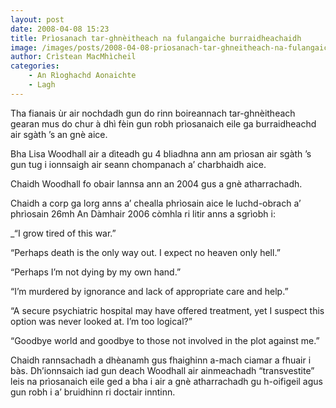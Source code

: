 ```yaml
---
layout: post
date: 2008-04-08 15:23
title: Prìosanach tar-ghnèitheach na fulangaiche burraidheachaidh
image: /images/posts/2008-04-08-priosanach-tar-ghneitheach-na-fulangaiche-burraidheachaidh.webp
author: Crìstean MacMhìcheil
categories:
    - An Rìoghachd Aonaichte
    - Lagh
---
```


Tha fianais ùr air nochdadh gun do rinn boireannach tar-ghnèitheach gearan mus do chur à dhì fèin gun robh prìosanaich eile ga burraidheachd air sgàth ’s an gnè aice.

Bha Lisa Woodhall air a dìteadh gu 4 bliadhna ann am prìosan air sgàth ’s gun tug i ionnsaigh air seann chompanach a’ charbhaidh aice.

Chaidh Woodhall fo obair lannsa ann an 2004 gus a gnè atharrachadh.

Chaidh a corp ga lorg anns a’ chealla phrìosain aice le luchd-obrach a’ phrìosain 26mh An Dàmhair 2006 còmhla ri litir anns a sgrìobh i:

\_“I grow tired of this war.”

“Perhaps death is the only way out. I expect no heaven only hell.”

“Perhaps I’m not dying by my own hand.”

“I’m murdered by ignorance and lack of appropriate care and help.”

“A secure psychiatric hospital may have offered treatment, yet I suspect this option was never looked at. I’m too logical?”

“Goodbye world and goodbye to those not involved in the plot against me.”

Chaidh rannsachadh a dhèanamh gus fhaighinn a-mach ciamar a fhuair i bàs. Dh’ionnsaich iad gun deach Woodhall air ainmeachadh “transvestite” leis na prìosanaich eile ged a bha i air a gnè atharrachadh gu h-oifigeil agus gun robh i a’ bruidhinn ri doctair inntinn.

